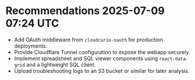 # Recommendations 2025-07-09 07:24 UTC
- Add OAuth middleware from `cloudcurio-oauth` for production deployments.
- Provide Cloudflare Tunnel configuration to expose the webapp securely.
- Implement spreadsheet and SQL viewer components using `react-data-grid` and a lightweight SQL client.
- Upload troubleshooting logs to an S3 bucket or similar for later analysis.
